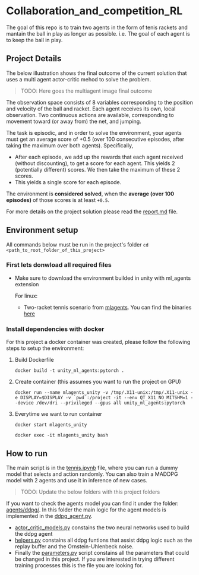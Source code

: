 # Collaboration_and_competition_RL

The goal of this repo is to train two agents in the form of tenis rackets and mantain the ball in play as longer as possible. i.e. The goal of each agent is to keep the ball in play.

## Project Details

The below illustration shows the final outcome of the current solution that uses a multi agent actor-critic mehod to solve the problem.

> TODO: Here goes the multiagent image final outcome

The observation space consists of 8 variables corresponding to the position and velocity of the ball and racket. Each agent receives its own, local observation. Two continuous actions are available, corresponding to movement toward (or away from) the net, and jumping.

The task is episodic, and in order to solve the environment, your agents must get an average score of +0.5 (over 100 consecutive episodes, after taking the maximum over both agents). Specifically,

* After each episode, we add up the rewards that each agent received (without discounting), to get a score for each agent. This yields 2 (potentially different) scores. We then take the maximum of these 2 scores.
* This yields a single score for each episode.

The environment is **considered solved**, when the **average (over 100 episodes)** of those scores is at least `+0.5`.

For more details on the project solution please read the [report.md](report.md) file.

## Environment setup

All commands below must be run in the project's folder `cd <path_to_root_folder_of_this_project>`

### First lets donwload all required files

* Make sure to download the environment builded in unity with ml_agents extension

    For linux:
    
    * Two-racket tennis scenario from [mlagents](https://github.com/Unity-Technologies/ml-agents/blob/main/docs/Learning-Environment-Examples.md#tennis). You can find the binaries [here](https://s3-us-west-1.amazonaws.com/udacity-drlnd/P3/Tennis/Tennis_Linux.zip)
    

### Install dependencies with docker

For this project a docker container was created, please follow the following steps to setup the environment:

1. Build Dockerfile

    `docker build -t unity_ml_agents:pytorch .`

2. Create container (this assumes you want to run the project on GPU)

    ``docker run --name mlagents_unity -v /tmp/.X11-unix:/tmp/.X11-unix -e DISPLAY=$DISPLAY -v `pwd`:/project -it --env QT_X11_NO_MITSHM=1 --device /dev/dri --privileged --gpus all unity_ml_agents:pytorch``

3. Everytime we want to run container

    `docker start mlagents_unity`

    `docker exec -it mlagents_unity bash`

## How to run

The main script is in the [tennis.ipynb](tennis.ipynb) file, where you can run a dummy model that selects and action randomly. You can also train a MADDPG model with 2 agents and use it in inference of new cases.

> TODO: Update the below folders with this project folders

If you want to check the agents model you can find it under the folder: [agents/ddpg/](agents/ddpg/). In this folder the main logic for the agent models is implemented in the [ddpg_agent.py](agents/ddpg/ddpg_agent.py). 

* [actor_critic_models.py](agents/ddpg/actor_critic_models.py) constains the two neural networks used to build the ddpg agent
* [helpers.py](agents/ddpg/helpers.py) constains all ddpg funtions that assist ddpg logic such as the replay buffer and the Ornstein-Uhlenbeck noise.
* Finally the [parameters.py](agents/ddpg/parameters.py) script constains all the parameters that could be changed in this project. If you are interested in trying different training processes this is the file you are looking for.

